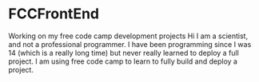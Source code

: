 # FCCFrontEnd
Working on my free code camp development projects
Hi I am a scientist, and not a professional programmer. I have been programming since I was 14 (which is a really long time) but never really learned to deploy a full project. I am using free code camp to learn to fully build and deploy a project.
